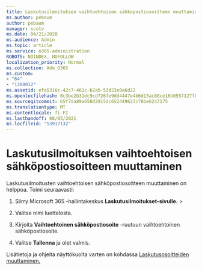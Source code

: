 ```yaml
---
title: Laskutusilmoituksen vaihtoehtoisen sähköpostiosoitteen muuttaminen
ms.author: pebaum
author: pebaum
manager: scotv
ms.date: 04/21/2020
ms.audience: Admin
ms.topic: article
ms.service: o365-administration
ROBOTS: NOINDEX, NOFOLLOW
localization_priority: Normal
ms.collection: Adm_O365
ms.custom:
- "64"
- "1200012"
ms.assetid: efa5316c-42c7-461c-b2ab-53d23e0a6d22
ms.openlocfilehash: 0c3be2b31dc9cd726fe9dd4447e4b6d13ac88ce16b0557127f804a86fee3fb10
ms.sourcegitcommit: b5f7da89a650d2915dc652449623c78be6247175
ms.translationtype: MT
ms.contentlocale: fi-FI
ms.lasthandoff: 08/05/2021
ms.locfileid: "53917132"
---
```

# <a name="change-the-alternate-email-address-for-billing-notification"></a>Laskutusilmoituksen vaihtoehtoisen sähköpostiosoitteen muuttaminen

Laskutusilmoitusten vaihtoehtoisen sähköpostiosoitteen muuttaminen on helppoa. Toimi seuraavasti:
  
1. Siirry Microsoft 365 -hallintakeskus **Laskutusilmoitukset-sivulle.** \> [](https://go.microsoft.com/fwlink/p/?linkid=853212)  

2. Valitse nimi luettelosta.

3. Kirjoita **Vaihtoehtoinen sähköpostiosoite** -ruutuun vaihtoehtoinen sähköpostiosoite.

4. Valitse **Tallenna** ja olet valmis.

Lisätietoja ja ohjeita näyttökuolta varten on kohdassa [Laskutusosoitteiden muuttaminen.](https://docs.microsoft.com/microsoft-365/commerce/billing-and-payments/change-your-billing-addresses)
  